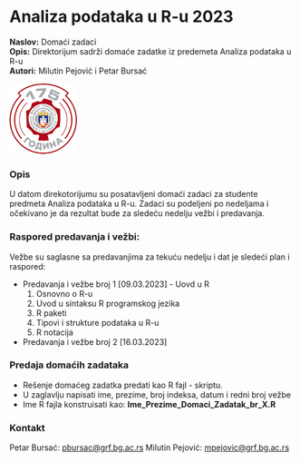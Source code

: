 # Analiza podataka u R-u 2023

**Naslov:** Domaći zadaci   
**Opis:** Direktorijum sadrži domaće zadatke iz predemeta Analiza podataka u R-u        
**Autori:** Milutin Pejović i Petar Bursać

![Logo GRF](www/figures/logo_grf.png)

### Opis

U datom direkotorijumu su posatavljeni domaći zadaci za studente predmeta Analiza podataka u R-u. Zadaci su podeljeni po nedeljama i očekivano je da rezultat bude za sledeću nedelju vežbi i predavanja.


### Raspored predavanja i vežbi:

Vežbe su saglasne sa predavanjima za tekuću nedelju i dat je sledeći plan i raspored:

-   Predavanja i vežbe broj 1 [09.03.2023] - Uovd u R
    1. Osnovno o R-u
    2. Uvod u sintaksu R programskog jezika
    3. R paketi
    4. Tipovi i strukture podataka u R-u
    5. R notacija       
-   Predavanja i vežbe broj 2 [16.03.2023]



### Predaja domaćih zadataka

-   Rešenje domaćeg zadatka predati kao R fajl - skriptu.
-   U zaglavlju napisati ime, prezime, broj indeksa, datum i redni broj vežbe
-   Ime R fajla konstruisati kao: **Ime_Prezime_Domaci_Zadatak_br_X.R**


### Kontakt

Petar Bursać: <pbursac@grf.bg.ac.rs>
Milutin Pejović: <mpejovic@grf.bg.ac.rs>
